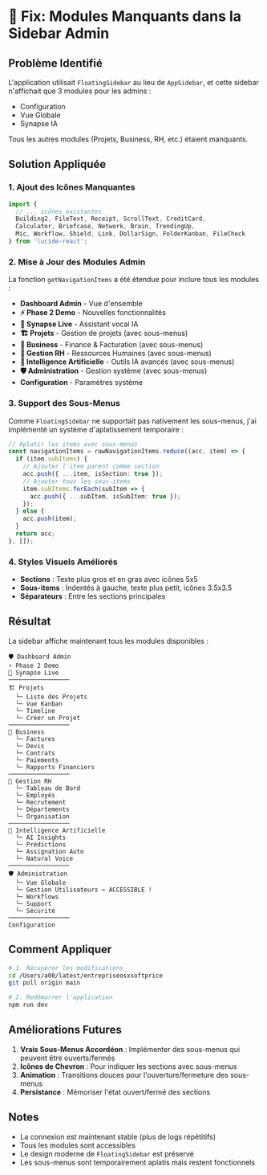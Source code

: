 # 🎯 Fix: Modules Manquants dans la Sidebar Admin

## Problème Identifié

L'application utilisait `FloatingSidebar` au lieu de `AppSidebar`, et cette sidebar n'affichait que 3 modules pour les admins :
- Configuration
- Vue Globale
- Synapse IA

Tous les autres modules (Projets, Business, RH, etc.) étaient manquants.

## Solution Appliquée

### 1. Ajout des Icônes Manquantes
```typescript
import {
  // ... icônes existantes
  Building2, FileText, Receipt, ScrollText, CreditCard,
  Calculator, Briefcase, Network, Brain, TrendingUp,
  Mic, Workflow, Shield, Link, DollarSign, FolderKanban, FileCheck
} from 'lucide-react';
```

### 2. Mise à Jour des Modules Admin
La fonction `getNavigationItems` a été étendue pour inclure tous les modules :

- **Dashboard Admin** - Vue d'ensemble
- **⚡ Phase 2 Demo** - Nouvelles fonctionnalités
- **🧠 Synapse Live** - Assistant vocal IA
- **🏗️ Projets** - Gestion de projets (avec sous-menus)
- **💼 Business** - Finance & Facturation (avec sous-menus)
- **👥 Gestion RH** - Ressources Humaines (avec sous-menus)
- **🤖 Intelligence Artificielle** - Outils IA avancés (avec sous-menus)
- **🛡️ Administration** - Gestion système (avec sous-menus)
- **Configuration** - Paramètres système

### 3. Support des Sous-Menus
Comme `FloatingSidebar` ne supportait pas nativement les sous-menus, j'ai implémenté un système d'aplatissement temporaire :

```typescript
// Aplatir les items avec sous-menus
const navigationItems = rawNavigationItems.reduce((acc, item) => {
  if (item.subItems) {
    // Ajouter l'item parent comme section
    acc.push({ ...item, isSection: true });
    // Ajouter tous les sous-items
    item.subItems.forEach(subItem => {
      acc.push({ ...subItem, isSubItem: true });
    });
  } else {
    acc.push(item);
  }
  return acc;
}, []);
```

### 4. Styles Visuels Améliorés
- **Sections** : Texte plus gros et en gras avec icônes 5x5
- **Sous-items** : Indentés à gauche, texte plus petit, icônes 3.5x3.5
- **Séparateurs** : Entre les sections principales

## Résultat

La sidebar affiche maintenant tous les modules disponibles :

```
🛡️ Dashboard Admin
⚡ Phase 2 Demo
🧠 Synapse Live
─────────────────
🏗️ Projets
  └─ Liste des Projets
  └─ Vue Kanban
  └─ Timeline
  └─ Créer un Projet
─────────────────
💼 Business
  └─ Factures
  └─ Devis
  └─ Contrats
  └─ Paiements
  └─ Rapports Financiers
─────────────────
👥 Gestion RH
  └─ Tableau de Bord
  └─ Employés
  └─ Recrutement
  └─ Départements
  └─ Organisation
─────────────────
🤖 Intelligence Artificielle
  └─ AI Insights
  └─ Prédictions
  └─ Assignation Auto
  └─ Natural Voice
─────────────────
🛡️ Administration
  └─ Vue Globale
  └─ Gestion Utilisateurs ← ACCESSIBLE !
  └─ Workflows
  └─ Support
  └─ Sécurité
─────────────────
Configuration
```

## Comment Appliquer

```bash
# 1. Récupérer les modifications
cd /Users/a00/latest/entrepriseosxsoftprice
git pull origin main

# 2. Redémarrer l'application
npm run dev
```

## Améliorations Futures

1. **Vrais Sous-Menus Accordéon** : Implémenter des sous-menus qui peuvent être ouverts/fermés
2. **Icônes de Chevron** : Pour indiquer les sections avec sous-menus
3. **Animation** : Transitions douces pour l'ouverture/fermeture des sous-menus
4. **Persistance** : Mémoriser l'état ouvert/fermé des sections

## Notes

- La connexion est maintenant stable (plus de logs répétitifs)
- Tous les modules sont accessibles
- Le design moderne de `FloatingSidebar` est préservé
- Les sous-menus sont temporairement aplatis mais restent fonctionnels